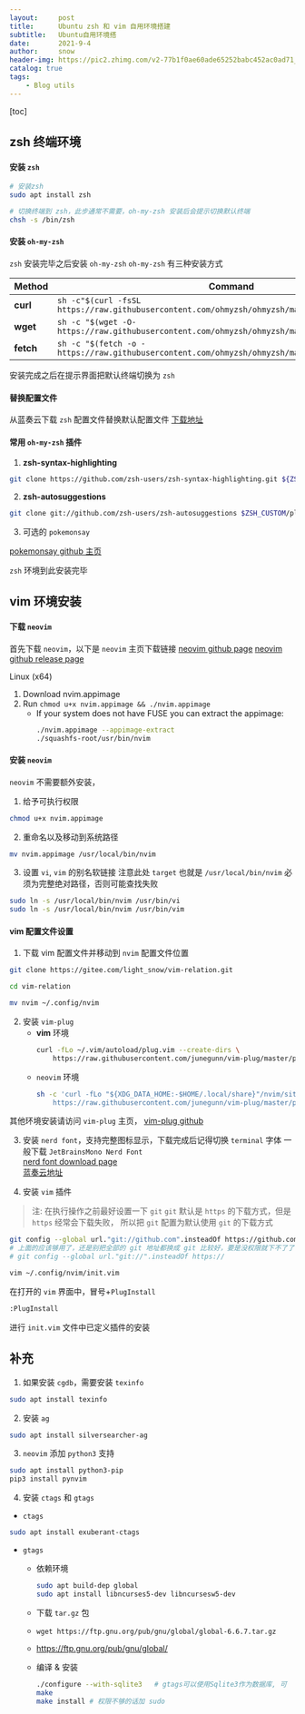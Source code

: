 ```yaml
---
layout:     post
title:      Ubuntu zsh 和 vim 自用环境搭建
subtitle:   Ubuntu自用环境搭
date:       2021-9-4
author:     snow
header-img: https://pic2.zhimg.com/v2-77b1f0ae60ade65252babc452ac0ad71_r.jpg
catalog: true
tags:
    - Blog utils
---
```


[toc]

## zsh 终端环境

#### 安装 `zsh`
```sh
# 安装zsh
sudo apt install zsh

# 切换终端到 zsh，此步通常不需要，oh-my-zsh 安装后会提示切换默认终端
chsh -s /bin/zsh

```

#### 安装 `oh-my-zsh`
`zsh` 安装完毕之后安装 `oh-my-zsh`
`oh-my-zsh` 有三种安装方式

| Method | Command                                                                                           |
| ------ | ------------------------------------------------------------------------------------------------- |
| **curl**   | `sh -c"$(curl -fsSL https://raw.githubusercontent.com/ohmyzsh/ohmyzsh/master/tools/install.sh)"`  |
| **wget**   | `sh -c "$(wget -O- https://raw.githubusercontent.com/ohmyzsh/ohmyzsh/master/tools/install.sh)"`   |
| **fetch**  | `sh -c "$(fetch -o - https://raw.githubusercontent.com/ohmyzsh/ohmyzsh/master/tools/install.sh)"` |

安装完成之后在提示界面把默认终端切换为 `zsh`

#### 替换配置文件
从蓝奏云下载 `zsh` 配置文件替换默认配置文件
[下载地址](https://xuezhong.lanzoui.com/iDGYhtb2zzc?w)

#### 常用 `oh-my-zsh` 插件
1. **zsh-syntax-highlighting**
```sh
git clone https://github.com/zsh-users/zsh-syntax-highlighting.git ${ZSH_CUSTOM:-~/.oh-my-zsh/custom}/plugins/zsh-syntax-highlighting
```
2. **zsh-autosuggestions**
```sh
git clone git://github.com/zsh-users/zsh-autosuggestions $ZSH_CUSTOM/plugins/zsh-autosuggestions
```

3. 可选的 `pokemonsay`

[pokemonsay github 主页](https://github.com/possatti/pokemonsay)


`zsh` 环境到此安装完毕

## vim 环境安装
#### 下载 `neovim`
首先下载 `neovim`，以下是 `neovim` 主页下载链接
[neovim github page](https://github.com/neovim/neovim)
[neovim github release page](https://github.com/neovim/neovim/releases)

Linux (x64)
1. Download nvim.appimage
2. Run `chmod u+x nvim.appimage && ./nvim.appimage`
    - If your system does not have FUSE you can extract the appimage:
        ```sh
        ./nvim.appimage --appimage-extract
        ./squashfs-root/usr/bin/nvim
        ```

#### 安装 `neovim`
`neovim` 不需要额外安装，
1. 给予可执行权限
```sh
chmod u+x nvim.appimage
```
2. 重命名以及移动到系统路径
```sh
mv nvim.appimage /usr/local/bin/nvim
```
3. 设置 `vi`, `vim` 的别名软链接
注意此处 `target` 也就是 `/usr/local/bin/nvim` 必须为完整绝对路径，否则可能查找失败 
```sh
sudo ln -s /usr/local/bin/nvim /usr/bin/vi
sudo ln -s /usr/local/bin/nvim /usr/bin/vim
```

#### vim 配置文件设置
1. 下载 vim 配置文件并移动到 `nvim` 配置文件位置

```sh
git clone https://gitee.com/light_snow/vim-relation.git

cd vim-relation

mv nvim ~/.config/nvim
```

2. 安装 `vim-plug`  
    - **vim** 环境
        ```sh
        curl -fLo ~/.vim/autoload/plug.vim --create-dirs \
            https://raw.githubusercontent.com/junegunn/vim-plug/master/plug.vim
        ```
    - `neovim` 环境
        ```sh
        sh -c 'curl -fLo "${XDG_DATA_HOME:-$HOME/.local/share}"/nvim/site/autoload/plug.vim --create-dirs \
            https://raw.githubusercontent.com/junegunn/vim-plug/master/plug.vim'
        ```
其他环境安装请访问 `vim-plug` 主页，
[vim-plug github](https://github.com/junegunn/vim-plug)

3. 安装 `nerd font`，支持完整图标显示，下载完成后记得切换 `terminal` 字体
一般下载 `JetBrainsMono Nerd Font`  
[nerd font download page](https://www.nerdfonts.com/font-downloads)  
[蓝奏云地址](https://xuezhong.lanzoui.com/inBQEvnhroh)

4. 安装 `vim` 插件  
> 注: 在执行操作之前最好设置一下 `git`
> `git` 默认是 `https` 的下载方式，但是 `https` 经常会下载失败，
> 所以把 `git` 配置为默认使用 `git` 的下载方式
```sh
git config --global url."git://github.com".insteadOf https://github.com
# 上面的应该够用了，还是别把全部的 git 地址都换成 git 比较好，要是没权限就下不了了
# git config --global url."git://".insteadOf https://
```

```sh
vim ~/.config/nvim/init.vim
```
在打开的 `vim` 界面中，冒号+`PlugInstall`
```sh
:PlugInstall
```
进行 `init.vim` 文件中已定义插件的安装

## 补充
1. 如果安装 `cgdb`，需要安装 `texinfo`  
```sh
sudo apt install texinfo
```

2. 安装 `ag`  
```sh
sudo apt install silversearcher-ag
```

3. `neovim` 添加 `python3` 支持  
```sh
sudo apt install python3-pip
pip3 install pynvim
```

4. 安装 `ctags` 和 `gtags`  
- `ctags`
```sh
sudo apt install exuberant-ctags
```

- `gtags`
    - 依赖环境
        ```sh
        sudo apt build-dep global
        sudo apt install libncurses5-dev libncursesw5-dev
        ```
    - 下载 `tar.gz` 包
    - `wget https://ftp.gnu.org/pub/gnu/global/global-6.6.7.tar.gz`
    - https://ftp.gnu.org/pub/gnu/global/

    - 编译 & 安装
        ```sh
        ./configure --with-sqlite3   # gtags可以使用Sqlite3作为数据库, 可   加可不加
        make
        make install # 权限不够的话加 sudo
        ```

